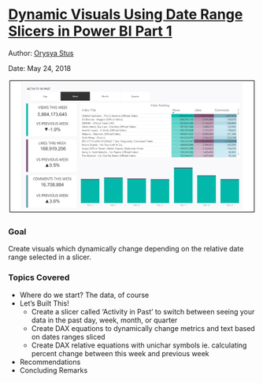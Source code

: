 # [Dynamic Visuals Using Date Range Slicers in Power BI Part 1](https://medium.com/@ostus/dynamic-visuals-using-date-range-slicers-876b0a12c3d0)
Author: [Orysya Stus](https://www.linkedin.com/in/orysyastus/)

Date: May 24, 2018

<img src="BlogImages/DashBoxed.PNG" width="800">


### Goal

Create visuals which dynamically change depending on the relative date range selected in a slicer.

### Topics Covered
* Where do we start? The data, of course
* Let’s Built This!
    * Create a slicer called ‘Activity in Past’ to switch between seeing your data in the past day, week, month, or quarter
    * Create DAX equations to dynamically change metrics and text based on dates ranges sliced
    * Create DAX relative equations with unichar symbols ie. calculating percent change between this week and previous week
* Recommendations
* Concluding Remarks

